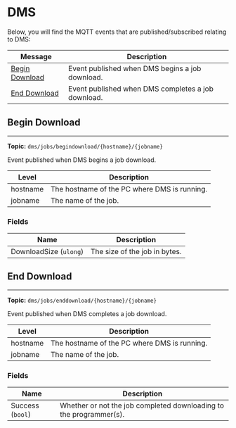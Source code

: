 # DMS
Below, you will find the MQTT events that are published/subscribed relating to DMS:


Message                           | Description
----------------------------------|-----------------------------------------------
[Begin Download](#begin-download) | Event published when DMS begins a job download.
[End Download](#end-download)     | Event published when DMS completes a job download.

## Begin Download
---
**Topic:** `dms/jobs/begindownload/{hostname}/{jobname}`

Event published when DMS begins a job download.

Level    | Description
---------|-----------------------------------------------
hostname | The hostname of the PC where DMS is running.
jobname  | The name of the job.

### Fields
Name                   | Description
-----------------------|------------------------------
DownloadSize (`ulong`) | The size of the job in bytes.

## End Download
---
**Topic:** `dms/jobs/enddownload/{hostname}/{jobname}`

Event published when DMS completes a job download.

Level    | Description
---------|-----------------------------------------------
hostname | The hostname of the PC where DMS is running.
jobname  | The name of the job.

### Fields
Name             | Description
-----------------|-------------------------------------------
Success (`bool`) | Whether or not the job completed downloading to the programmer(s).